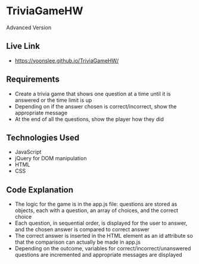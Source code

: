 # TriviaGameHW
Advanced Version

## Live Link
 - https://yoonslee.github.io/TriviaGameHW/

## Requirements
- Create a trivia game that shows one question at a time until it is answered or the time limit is up
- Depending on if the answer chosen is correct/incorrect, show the appropriate message
- At the end of all the questions, show the player how they did

## Technologies Used
- JavaScript
- jQuery for DOM manipulation
- HTML
- CSS

## Code Explanation
- The logic for the game is in the app.js file: questions are stored as objects, each with a question, an array of choices, and the correct choice
- Each question, in sequential order, is displayed for the user to answer, and the chosen answer is compared to correct answer
- The correct answer is inserted in the HTML element as an id attribute so that the comparison can actually be made in app.js
- Depending on the outcome, variables for correct/incorrect/unanswered questions are incremented and appropriate messages are displayed